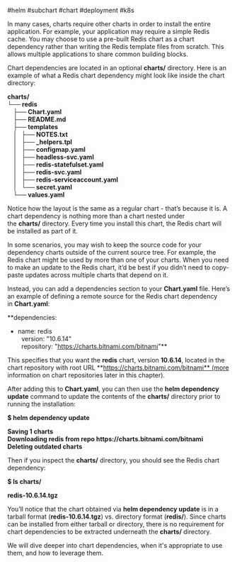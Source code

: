 #helm #subchart #chart #deployment #k8s 

In many cases, charts require other charts in order to install the entire application. For example, your application may require a simple Redis cache. You may choose to use a pre-built Redis chart as a chart dependency rather than writing the Redis template files from scratch. This allows multiple applications to share common building blocks.

Chart dependencies are located in an optional **charts/** directory. Here is an example of what a Redis chart dependency might look like inside the chart directory:

**charts/  
└── redis  
    ├── Chart.yaml  
    ├── README.md  
    ├── templates  
    │   ├── NOTES.txt  
    │   ├── \_helpers.tpl  
    │   ├── configmap.yaml  
    │   ├── headless-svc.yaml  
    │   ├── redis-statefulset.yaml  
    │   ├── redis-svc.yaml  
    │   ├── redis-serviceaccount.yaml  
    │   └── secret.yaml  
    └── values.yaml**

Notice how the layout is the same as a regular chart - that’s because it is. A chart dependency is nothing more than a chart nested under the **charts/** directory. Every time you install this chart, the Redis chart will be installed as part of it.

In some scenarios, you may wish to keep the source code for your dependency charts outside of the current source tree. For example, the Redis chart might be used by more than one of your charts. When you need to make an update to the Redis chart, it’d be best if you didn’t need to copy-paste updates across multiple charts that depend on it.

Instead, you can add a dependencies section to your **Chart.yaml** file. Here’s an example of defining a remote source for the Redis chart dependency in **Chart.yaml**:

**dependencies:  
- name: redis  
  version: "10.6.14"  
  repository: "https://charts.bitnami.com/bitnami"**

This specifies that you want the **redis** chart, version **10.6.14**, located in the chart repository with root URL **https://charts.bitnami.com/bitnami** (more information on chart repositories later in this chapter).

After adding this to **Chart.yaml**, you can then use the **helm dependency update** command to update the contents of the **charts/** directory prior to running the installation:

**$ helm dependency update**

**Saving 1 charts  
Downloading redis from repo htt‌ps://charts.bitnami.com/bitnami  
Deleting outdated charts**

Then if you inspect the **charts/** directory, you should see the Redis chart dependency:

**$ ls charts/**

**redis-10.6.14.tgz**

You’ll notice that the chart obtained via **helm dependency update** is in a tarball format (**redis-10.6.14.tgz**) vs. directory format (**redis/**). Since charts can be installed from either tarball or directory, there is no requirement for chart dependencies to be extracted underneath the **charts/** directory.

We will dive deeper into chart dependencies, when it's appropriate to use them, and how to leverage them.